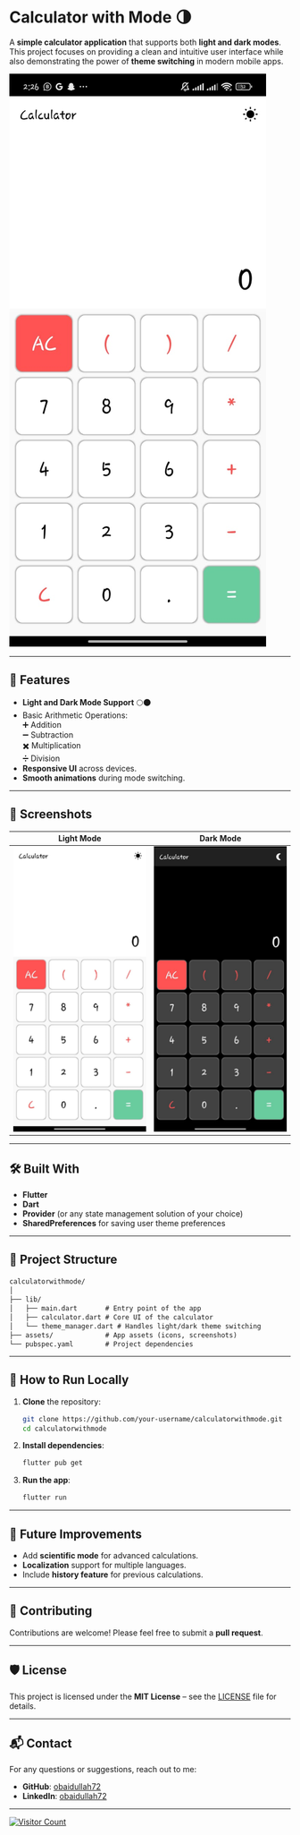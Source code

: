 # Calculator with Mode 🌗

A **simple calculator application** that supports both **light and dark modes**. This project focuses on providing a clean and intuitive user interface while also demonstrating the power of **theme switching** in modern mobile apps.

![Calculator App Screenshot](assets/ss.jpeg)

---

## 🚀 Features
- **Light and Dark Mode Support** 🌕🌑  
- Basic Arithmetic Operations:  
  ➕ Addition  
  ➖ Subtraction  
  ✖️ Multiplication  
  ➗ Division  
- **Responsive UI** across devices.  
- **Smooth animations** during mode switching.

---

## 📸 Screenshots

| Light Mode      | Dark Mode       |
|-----------------|-----------------|
| ![Light Mode](assets/light.jpeg) | ![Dark Mode](assets/dark.jpeg) |

---

## 🛠️ Built With
- **Flutter**  
- **Dart**  
- **Provider** (or any state management solution of your choice)  
- **SharedPreferences** for saving user theme preferences  

---

## 📂 Project Structure
```plaintext
calculatorwithmode/
│
├── lib/
│   ├── main.dart       # Entry point of the app
│   ├── calculator.dart # Core UI of the calculator
│   └── theme_manager.dart # Handles light/dark theme switching
├── assets/             # App assets (icons, screenshots)
└── pubspec.yaml        # Project dependencies
```

---

## 🚀 How to Run Locally
1. **Clone** the repository:
   ```bash
   git clone https://github.com/your-username/calculatorwithmode.git
   cd calculatorwithmode
   ```

2. **Install dependencies**:
   ```bash
   flutter pub get
   ```

3. **Run the app**:
   ```bash
   flutter run
   ```

---

## 🌟 Future Improvements
- Add **scientific mode** for advanced calculations.  
- **Localization** support for multiple languages.  
- Include **history feature** for previous calculations.

---

## 🤝 Contributing
Contributions are welcome! Please feel free to submit a **pull request**.

---

## 🛡️ License
This project is licensed under the **MIT License** – see the [LICENSE](LICENSE) file for details.

---

## 📬 Contact
For any questions or suggestions, reach out to me:

- **GitHub**: [obaidullah72](https://github.com/obaidullah72/)
- **LinkedIn**: [obaidullah72](https://www.linkedin.com/in/obaidullah72/)

---

[![Visitor Count](https://visitcount.itsvg.in/api?id=obaidullah72&label=Profile%20Views&color=1&icon=5&pretty=true)](https://visitcount.itsvg.in)
